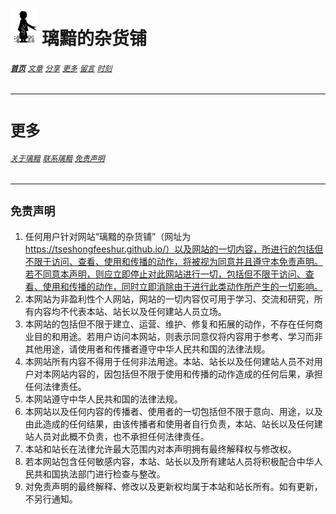 # [<img src="图标.png" alt="Logo" style="zoom:7%;" />](index.html) 璃黯的杂货铺

###### **[`首页`](index.html)**		[`文章`](文章.html)		[`分享`](分享.html)		[`更多`](更多.html)		[`留言`](留言.html)		[`时刻`](时刻.html)

---

# `更多`

###### [`关于璃黯`](更多_关于璃黯.html)		[`联系璃黯`](更多_联系璃黯.html)		[`免责声明`](更多_免责声明.html)

----

## `免责声明`

1. 任何用户针对网站“璃黯的杂货铺”（网址为 https://tseshongfeeshur.github.io/）以及网站的一切内容，所进行的包括但不限于访问、查看、使用和传播的动作，将被视为同意并且遵守本免责声明。若不同意本声明，则应立即停止对此网站进行一切，包括但不限于访问、查看、使用和传播的动作，同时立即消除由于进行此类动作所产生的一切影响。
2. 本网站为非盈利性个人网站，网站的一切内容仅可用于学习、交流和研究，所有内容均不代表本站、站长以及任何建站人员立场。
3. 本网站的包括但不限于建立、运营、维护、修复和拓展的动作，不存在任何商业目的和用途。若用户访问本网站，则表示同意仅将内容用于参考、学习而非其他用途，请使用者和传播者遵守中华人民共和国的法律法规。
4. 本网站所有内容不得用于任何非法用途。本站、站长以及任何建站人员不对用户对本网站内容的，因包括但不限于使用和传播的动作造成的任何后果，承担任何法律责任。
5. 本网站遵守中华人民共和国的法律法规。
6. 本网站以及任何内容的传播者、使用者的一切包括但不限于意向、用途，以及由此造成的任何结果，由该传播者和使用者自行负责，本站、站长以及任何建站人员对此概不负责，也不承担任何法律责任。
7. 本站和站长在法律允许最大范围内对本声明拥有最终解释权与修改权。
8. 若本网站包含任何敏感内容，本站、站长以及所有建站人员将积极配合中华人民共和国执法部门进行检查与整改。
9. 对免责声明的最终解释、修改以及更新权均属于本站和站长所有。如有更新，不另行通知。